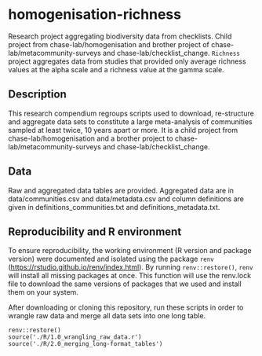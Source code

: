 # homogenisation-richness
Research project aggregating biodiversity data from checklists. Child project from chase-lab/homogenisation and brother project of chase-lab/metacommunity-surveys and chase-lab/checklist_change. `Richness` project aggregates data from studies that provided only average richness values at the alpha scale and a richness value at the gamma scale. 

## Description
This research compendium regroups scripts used to download, re-structure and aggregate data sets to constitute a large meta-analysis of communities sampled at least twice, 10 years apart or more. It is a child project from chase-lab/homogenisation and a brother project to chase-lab/metacommunity-surveys and chase-lab/checklist_change.

## Data
Raw and aggregated data tables are provided. Aggregated data are in data/communities.csv and data/metadata.csv and column definitions are given in definitions_communities.txt and definitions_metadata.txt.

## Reproducibility and R environment

To ensure reproducibility, the working environment (R version and package version) were documented and isolated using the package `renv` (https://rstudio.github.io/renv/index.html). By running `renv::restore()`, `renv` will install all missing packages at once. This function will use the renv.lock file to download the same versions of packages that we used and install them on your system.

After downloading or cloning this repository, run these scripts in order to wrangle raw data and merge all data sets into one long table.
```
renv::restore()
source('./R/1.0_wrangling_raw_data.r')
source('./R/2.0_merging_long-format_tables')
```
